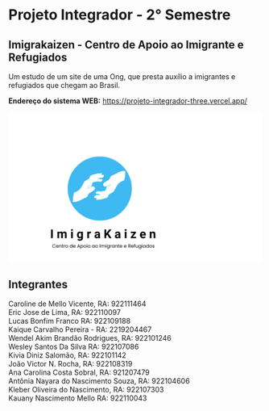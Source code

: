 # Projeto Integrador - 2° Semestre

##  Imigrakaizen - Centro de Apoio ao Imigrante e Refugiados 

Um estudo de um site de uma Ong, que presta auxílio a imigrantes e refugiados que chegam ao Brasil.

**Endereço do sistema WEB:** https://projeto-integrador-three.vercel.app/


![App Screenshot](img/imigrakaisen.logo.svg)


## Integrantes

Caroline de Mello Vicente, RA: 922111464 <br>
Eric Jose de Lima, RA: 922110097 <br>
Lucas Bonfim Franco RA: 922109188 <br>
Kaique Carvalho Pereira - RA: 2219204467 <br>
Wendel Akim Brandão Rodrigues, RA: 922101246 <br>
Wesley Santos Da Silva RA: 922107086 <br>
Kivia Diniz Salomão, RA: 922101142 <br>
João Victor N. Rocha, RA: 922108319 <br>
Ana Carolina Costa Sobral, RA: 921207479  <br>
Antônia Nayara do Nascimento Souza, RA: 922104606 <br>
Kleber Oliveira do Nascimento, RA: 922107303 <br>
Kauany Nascimento Mello RA: 922110043 <br>
